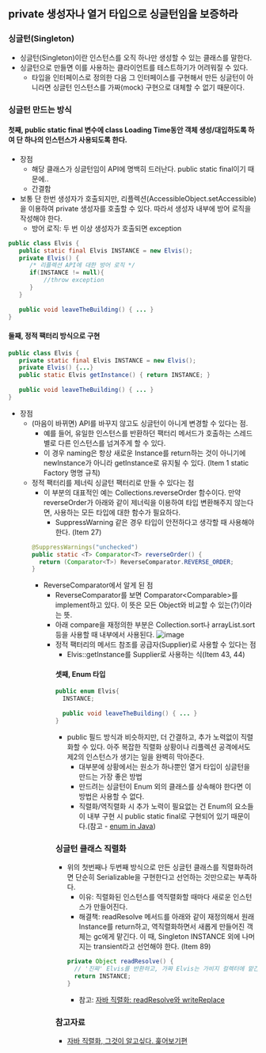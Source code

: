## private 생성자나 열거 타입으로 싱글턴임을 보증하라

### 싱글턴(Singleton)
- 싱글턴(Singleton)이란 인스턴스를 오직 하나만 생성할 수 있는 클래스를 말한다.
- 싱글턴으로 만들면 이를 사용하는 클라이언트를 테스트하기가 어려워질 수 있다.
  * 타입을 인터페이스로 정의한 다음 그 인터페이스를 구현해서 만든 싱글턴이 아니라면 싱글턴 인스턴스를 가짜(mock) 구현으로 대체할 수 없기 때문이다.

### 싱글턴 만드는 방식

#### 첫째, public static final 변수에 class Loading Time동안 객체 생성/대입하도록 하여 단 하나의 인스턴스가 사용되도록 한다.
- 장점
  - 해당 클래스가 싱글턴임이 API에 명백히 드러난다. public static final이기 때문에..
  - 간결함
- 보통 단 한번 생성자가 호출되지만, 리플렉션(AccessibleObject.setAccessible)을 이용하여 private 생성자를 호출할 수 있다. 따라서 생성자 내부에 방어 로직을 작성해야 한다.
  * 방어 로직: 두 번 이상 생성자가 호출되면 exception
```java
public class Elvis {
   public static final Elvis INSTANCE = new Elvis();
   private Elvis() {
      /* 리플렉션 API에 대한 방어 로직 */
      if(INSTANCE != null){ 
          //throw exception
      } 
   }
   
   public void leaveTheBuilding() { ... } 
}
```

#### 둘째, 정적 팩터리 방식으로 구현
```java
public class Elvis {
   private static final Elvis INSTANCE = new Elvis();
   private Elvis() {...}
   public static Elvis getInstance() { return INSTANCE; }
   
   public void leaveTheBuilding() { ... } 
}
```
- 장점
  - (마음이 바뀌면) API를 바꾸지 않고도 싱글턴이 아니게 변경할 수 있다는 점.
    - 예를 들어, 유일한 인스턴스를 반환하던 팩터리 메서드가 호출하는 스레드별로 다른 인스턴스를 넘겨주게 할 수 있다.
    - 이 경우 naming은 항상 새로운 Instance를 return하는 것이 아니기에 newInstance가 아니라 getInstance로 유지될 수 있다. (Item 1 static Factory 명명 규칙)
  - 정적 팩터리를 제너릭 싱글턴 팩터리로 만들 수 있다는 점
    - 이 부분의 대표적인 예는 Collections.reverseOrder 함수이다. 만약 reverseOrder가 아래와 같이 제너릭을 이용하여 타입 변환해주지 않는다면, 사용하는 모든 타입에 대한 함수가 필요하다.
      * SuppressWarning 같은 경우 타입이 안전하다고 생각할 때 사용해야 한다. (Item 27)
    ```java
    @SuppressWarnings("unchecked") 
    public static <T> Comparator<T> reverseOrder() { 
      return (Comparator<T>) ReverseComparator.REVERSE_ORDER;
    }
    ```
    - ReverseComparator에서 알게 된 점 
      - ReverseComparator를 보면 Comparator<Comparable<Object>>를 implement하고 있다. 이 뜻은 모든 Object와 비교할 수 있는(?)이라는 뜻.
      - 아래 compare을 재정의한 부분은 Collection.sort나 arrayList.sort등을 사용할 때 내부에서 사용된다.
    ![image](https://user-images.githubusercontent.com/26040955/90335788-43380780-e012-11ea-9ce2-3d5d3c982e77.png)
  - 정적 팩터리의 메서드 참조를 공급자(Supplier)로 사용할 수 있다는 점
    - Elvis::getInstance를 Supplier<Elvis>로 사용하는 식(Item 43, 44)
 
#### 셋째, Enum 타입
```java
public enum Elvis{
  INSTANCE;
  
  public void leaveTheBuilding() { ... }
}
```
- public 필드 방식과 비슷하지만, 더 간결하고, 추가 노력없이 직렬화할 수 있다. 아주 복잡한 직렬화 상황이나 리플렉션 공격에서도 제2의 인스턴스가 생기는 일을 완벽히 막아준다.
  * 대부분에 상황에서는 원소가 하나뿐인 열거 타입이 싱글턴을 만드는 가장 좋은 방법
  * 만드려는 싱글턴이 Enum 외의 클래스를 상속해야 한다면 이 방법은 사용할 수 없다.
  * 직렬화/역직렬화 시 추가 노력이 필요없는 건 Enum의 요소들이 내부 구현 시 public static final로 구현되어 있기 때문이다.(참고 - [enum in Java](https://www.geeksforgeeks.org/enum-in-java/))
  
### 싱글턴 클래스 직렬화
- 위의 첫번째나 두번째 방식으로 만든 싱글턴 클래스를 직렬화하려면 단순히 Serializable을 구현한다고 선언하는 것만으로는 부족하다.
  - 이유: 직렬화된 인스턴스를 역직렬화할 때마다 새로운 인스턴스가 만들어진다.
  - 해결책: readResolve 메서드를 아래와 같이 재정의해서 원래 Instance를 return하고, 역직렬화하면서 새롭게 만들어진 객체는 gc에게 맡긴다. 이 때, Singleton INSTANCE 외에 나머지는 transient라고 선언해야 한다.
  (Item 89)
  ```java
  private Object readResolve() {
    // '진짜' Elvis를 반환하고, 가짜 Elvis는 가비지 컬렉터에 맡긴다.
    return INSTANCE; 
  }
  ```
  - 참고: [자바 직렬화: readResolve와 writeReplace](https://madplay.github.io/post/what-is-readresolve-method-and-writereplace-method)


### 참고자료
- [자바 직렬화, 그것이 알고싶다. 훑어보기편](https://woowabros.github.io/experience/2017/10/17/java-serialize.html)
